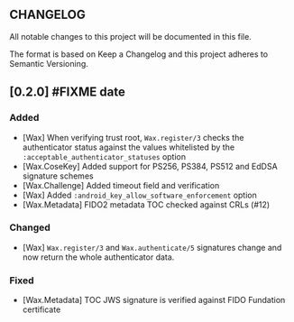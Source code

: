 ## CHANGELOG

All notable changes to this project will be documented in this file.

The format is based on Keep a Changelog and this project adheres to Semantic Versioning.

## [0.2.0] #FIXME date

### Added

- [Wax] When verifying trust root, `Wax.register/3` checks the authenticator status against the
values whitelisted by the `:acceptable_authenticator_statuses` option
- [Wax.CoseKey] Added support for PS256, PS384, PS512 and EdDSA signature schemes
- [Wax.Challenge] Added timeout field and verification
- [Wax] Added `:android_key_allow_software_enforcement` option
- [Wax.Metadata] FIDO2 metadata TOC checked against CRLs (#12)

### Changed

- [Wax] `Wax.register/3` and `Wax.authenticate/5` signatures change and now return the whole
authenticator data.

### Fixed

- [Wax.Metadata] TOC JWS signature is verified against FIDO Fundation certificate
